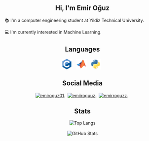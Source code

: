 <h2 align = "center"> Hi, I'm Emir Oğuz </h2>

📚 I'm a computer engineering student at Yildiz Technical University.

💻 I'm currently interested in Machine Learning.

<h2 align = "center"> Languages </h2>
<div align = "center"> 
  <img src = "https://raw.githubusercontent.com/devicons/devicon/1119b9f84c0290e0f0b38982099a2bd027a48bf1/icons/c/c-original.svg" title = "C" alt = "C" width = "35" height = "35"/> &nbsp;
  <img src = "https://raw.githubusercontent.com/devicons/devicon/1119b9f84c0290e0f0b38982099a2bd027a48bf1/icons/matlab/matlab-original.svg" title = "MATLAB" alt = "MATLAB" width = "35" height = "35"/> &nbsp;
  <img src = "https://raw.githubusercontent.com/devicons/devicon/1119b9f84c0290e0f0b38982099a2bd027a48bf1/icons/python/python-original.svg" title = "Python" alt = "Python" width = "35" height = "35"/> &nbsp;
</div>

<h2 align = "center"> Social Media </h2>
<div align = "center">
  <a href = "https://linkedin.com/in/emiroguz01" target = "blank"> <img align = "center" src = "https://upload.wikimedia.org/wikipedia/commons/thumb/f/f8/LinkedIn_icon_circle.svg/2048px-LinkedIn_icon_circle.svg.png" title = "LinkedIn" alt = "emiroguz01" height = "32.5" width = "32.5"/> </a> &nbsp;
  <a href = "https://instagram.com/emiiroguuz" target = "blank"> <img align = "center" src = "https://upload.wikimedia.org/wikipedia/commons/thumb/9/95/Instagram_logo_2022.svg/2048px-Instagram_logo_2022.svg.png" title = "Instagram" alt = "emiiroguuz" height = "32.5" width = "32.5"/> </a> &nbsp;
  <a href = "https://open.spotify.com/user/emirroguzz" target = "blank"> <img align = "center" src = "https://upload.wikimedia.org/wikipedia/commons/thumb/1/19/Spotify_logo_without_text.svg/1024px-Spotify_logo_without_text.svg.png" title = "Spotify" alt = "emirroguzz" height = "32.5" width = "32.5"/> </a> &nbsp;
</div>

<h2 align = "center"> Stats </h2>
<div align = "center">
  
  ![Top Langs](https://github-readme-stats.vercel.app/api/top-langs?username=emirroguz&&layout=compact&locale=en&show_icons=true&theme=github_dark)
  </br>
  </br>
  ![GitHub Stats](https://github-readme-stats.vercel.app/api?username=emirroguz&count_private=true&hide=contribs,issues&include_all_commits=true&theme=github_dark)
  
</div>
